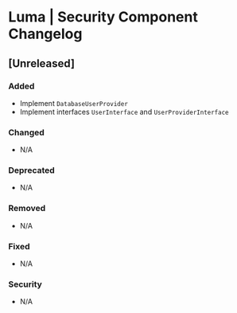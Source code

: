 # Luma | Security Component Changelog

## [Unreleased]
### Added
- Implement `DatabaseUserProvider`
- Implement interfaces `UserInterface` and `UserProviderInterface`

### Changed
- N/A

### Deprecated
- N/A

### Removed
- N/A

### Fixed
- N/A

### Security
- N/A